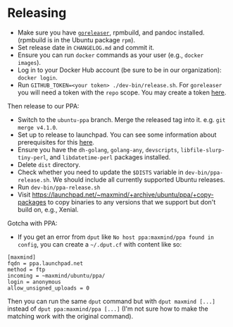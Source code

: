 # Releasing

* Make sure you have [`goreleaser`](https://goreleaser.com/), rpmbuild,
  and pandoc installed. (rpmbuild is in the Ubuntu package `rpm`).
* Set release date in `CHANGELOG.md` and commit it.
* Ensure you can run `docker` commands as your user (e.g., `docker
  images`).
* Log in to your Docker Hub account (be sure to be in our organization):
  `docker login`.
* Run `GITHUB_TOKEN=<your token> ./dev-bin/release.sh`. For `goreleaser` you
  will need a token with the `repo` scope. You may create a token
  [here](https://github.com/settings/tokens/new).

Then release to our PPA:

* Switch to the `ubuntu-ppa` branch. Merge the released tag into it. e.g.
  `git merge v4.1.0`.
* Set up to release to launchpad. You can see some information about
  prerequisites for this
  [here](https://github.com/maxmind/libmaxminddb/blob/main/README.dev.md).
* Ensure you have the `dh-golang`, `golang-any`, `devscripts`,
  `libfile-slurp-tiny-perl`, and `libdatetime-perl` packages installed.
* Delete `dist` directory.
* Check whether you need to update the `$DISTS` variable in
  `dev-bin/ppa-release.sh`. We should include all currently supported
  Ubuntu releases.
* Run `dev-bin/ppa-release.sh`
* Visit https://launchpad.net/~maxmind/+archive/ubuntu/ppa/+copy-packages to
  copy binaries to any versions that we support but don't build on, e.g.,
  Xenial.

Gotcha with PPA:

* If you get an error from `dput` like `No host ppa:maxmind/ppa found in
  config`, you can create a `~/.dput.cf` with content like so:

```
[maxmind]
fqdn = ppa.launchpad.net
method = ftp
incoming = ~maxmind/ubuntu/ppa/
login = anonymous
allow_unsigned_uploads = 0
```

Then you can run the same `dput` command but with `dput maxmind [...]`
instead of `dput ppa:maxmind/ppa [...]` (I'm not sure how to make the
matching work with the original command).
